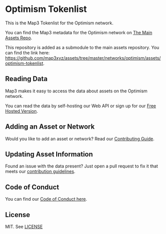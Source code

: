 
# Optimism Tokenlist

This is the Map3 Tokenlist for the Optimism network.

You can find the Map3 metadata for the Optimism network on [The Main Assets Repo](https://github.com/map3xyz/assets/tree/master/networks/optimism).

This repository is added as a submodule to the main assets repository. You can find the link here: https://github.com/map3xyz/assets/tree/master/networks/optimism/assets/optimism-tokenlist.

## Reading Data

Map3 makes it easy to access the data about assets on the Optimism network. 

You can read the data by self-hosting our Web API or sign up for our [Free Hosted Version](https://map3.xyz).

## Adding an Asset or Network 

Would you like to add an asset or network? Read our [Contributing Guide](https://github.com/map3xyz/assets/tree/master/docs/CONTRIBUTING.md).

## Updating Asset Information

Found an issue with the data present? Just open a pull request to fix it that meets our [contribution guidelines](https://github.com/map3xyz/assets/tree/master/docs/CONTRIBUTING.md).

## Code of Conduct
You can find our [Code of Conduct here](https://github.com/map3xyz/assets/tree/master/docs/CODE_OF_CONDUCT.md).

## License
MIT. See [LICENSE](LICENSE)
